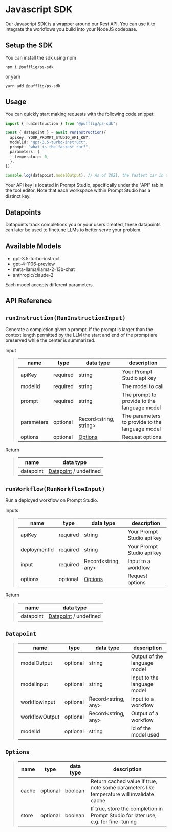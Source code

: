 # Javascript SDK

Our Javascript SDK is a wrapper around our Rest API. You can use it to integrate the workflows you build into your NodeJS codebase.

## Setup the SDK

You can install the sdk using npm

```
npm i @pufflig/ps-sdk
```

or yarn

```
yarn add @pufflig/ps-sdk
```

## Usage

You can quickly start making requests with the following code snippet:

```ts
import { runInstruction } from "@pufflig/ps-sdk";

const { datapoint } = await runInstruction({
  apiKey: YOUR_PROMPT_STUDIO_API_KEY,
  modelId: "gpt-3.5-turbo-instruct",
  prompt: "what is the fastest car?",
  parameters: {
    temperature: 0,
  },
});

console.log(datapoint.modelOutput); // As of 2021, the fastest car in the world is the Bugatti Chiron Super Sport 300+, with a top speed of 304 mph.
```

Your API key is located in Prompt Studio, specifically under the "API" tab in the tool editor. Note that each workspace within Prompt Studio has a distinct key.

## Datapoints

Datapoints track completions you or your users created, these datapoints can later be used to finetune LLMs to better serve your problem.

## Available Models

- gpt-3.5-turbo-instruct
- gpt-4-1106-preview
- meta-llama/llama-2-13b-chat
- anthropic/claude-2

Each model accepts different parameters.

## API Reference

## `runInstruction(RunInstructionInput)`

Generate a completion given a prompt. If the prompt is larger than the context length permitted by the LLM the start and end of the prompt are preserved while the center is summarized.

Input

> | name       | type     | data type              | description                                     |
> | ---------- | -------- | ---------------------- | ----------------------------------------------- |
> | apiKey     | required | string                 | Your Prompt Studio api key                      |
> | modelId    | required | string                 | The model to call                               |
> | prompt     | required | string                 | The prompt to provide to the language model     |
> | parameters | optional | Record<string, string> | The parameters to provide to the language model |
> | options    | optional | [Options](#options)    | Request options                                 |

Return

> | name      | data type                           |
> | --------- | ----------------------------------- |
> | datapoint | [Datapoint](#datapoint) / undefined |

## `runWorkflow(RunWorkflowInput)`

Run a deployed workflow on Prompt Studio.

Inputs

> | name         | type     | data type           | description                |
> | ------------ | -------- | ------------------- | -------------------------- |
> | apiKey       | required | string              | Your Prompt Studio api key |
> | deploymentId | required | string              | Your Prompt Studio api key |
> | input        | required | Record<string, any> | Input to a workflow        |
> | options      | optional | [Options](#options) | Request options            |

Return

> | name      | data type                           |
> | --------- | ----------------------------------- |
> | datapoint | [Datapoint](#Datapoint) / undefined |

## `Datapoint`

> | name           | type     | data type           | description                  |
> | -------------- | -------- | ------------------- | ---------------------------- |
> | modelOutput    | optional | string              | Output of the language model |
> | modelInput     | optional | string              | Input to the language model  |
> | workflowInput  | optional | Record<string, any> | Input to a workflow          |
> | workflowOutput | optional | Record<string, any> | Output of a workflow         |
> | modelId        | optional | string              | Id of the model used         |

## `Options`

> | name  | type     | data type | description                                                                              |
> | ----- | -------- | --------- | ---------------------------------------------------------------------------------------- |
> | cache | optional | boolean   | Return cached value if true, note some parameters like temperature will invalidate cache |
> | store | optional | boolean   | If true, store the completion in Prompt Studio for later use, e.g. for fine-tuning       |
